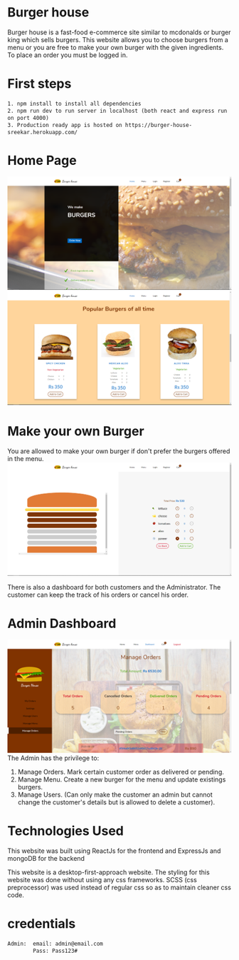 # Burger house 
Burger house is a fast-food e-commerce site similar to mcdonalds or burger king which sells burgers.
This website allows you to choose burgers from a menu or you are free to make your own burger with the given ingredients.
To place an order you must be logged in.

# First steps
    1. npm install to install all dependencies
    2. npm run dev to run server in localhost (both react and express run on port 4000)
    3. Production ready app is hosted on https://burger-house-sreekar.herokuapp.com/

# Home Page
![](preview-images/home-1.jpg)
![](preview-images/home-2.PNG)

# Make your own Burger
You are allowed to make your own burger if don't prefer the burgers offered in the menu.
![](preview-images/make-your-burger.PNG)

There is also a dashboard for both customers and the Administrator.
The customer can keep the track of his orders or cancel his order.

# Admin Dashboard
![](preview-images/Admin-dashboard.PNG)
The Admin has the privilege to:
1. Manage Orders. Mark certain customer order as delivered or pending.
2. Manage Menu. Create a new burger for the menu and update existings burgers.
3. Manage Users. (Can only make the customer an admin but cannot change the customer's details but is allowed to delete a customer).  

# Technologies Used
This website was built using ReactJs for the frontend and ExpressJs and mongoDB for the backend

This website is a desktop-first-approach website.
The styling for this website was done without using any css frameworks.
SCSS (css preprocessor) was used instead of regular css so as to maintain cleaner css code.

# credentials 
    Admin:  email: admin@email.com
            Pass: Pass123#
